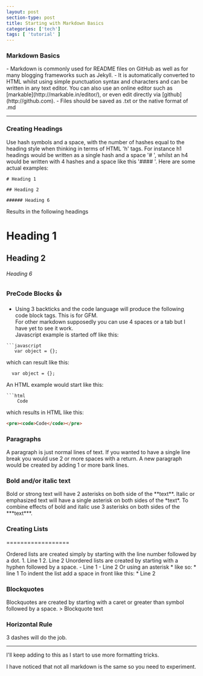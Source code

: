 ```yaml
---
layout: post
section-type: post
title: Starting with Markdown Basics
categories: ['tech']
tags: [ 'tutorial' ]
---
```





### Markdown Basics
<span class="left-justified">
- Markdown is commonly used for README files on GitHub as well as for many blogging frameworks such as Jekyll.  
- It is automatically converted to HTML whilst using simple punctuation syntax and characters and can be written in any text editor. You can also use an online editor such as [markable](http://markable.in/editor/), or even edit directly via [github](http://github.com).  
- Files should be saved as .txt or the native format of .md</span>  

---  

### Creating Headings  

<span class="left-justified">
Use hash symbols and a space, with the number of hashes equal to the heading style when thinking in terms of HTML 'h' tags. For instance h1 headings would be written as a single hash and a space '# ', whilst an h4 would be written with 4 hashes and a space like this '#### '.  
Here are some actual examples:
</span>  

```
# Heading 1

## Heading 2

###### Heading 6
```   
Results in the following headings

# Heading 1

## Heading 2

###### Heading 6  


### PreCode Blocks :+1:
  - Using 3 backticks and the code language will produce the following code block tags. This is for GFM.   
  For other markdown supposedly you can use 4 spaces or a tab but I have yet to see it work.  
  Javascript example is started off like this:
```
```javascript
   var object = {};
```
which can result like this:
```
  var object = {};
```
An HTML example would start like this:
```  
```html
    Code
```
which results in HTML like this:
```html
<pre><code>Code</code></pre>
```

### Paragraphs
<span class="left-justified">
A paragraph is just normal lines of text.  
If you wanted to have a single line break you would use 2 or more spaces with a return.  
A new paragraph would be created by adding 1 or more bank lines.
</span>  



### Bold and/or italic text
<span class="left-justified">
Bold or strong text will have 2 asterisks on both side of the **text**.  
Italic or emphasized text will have a single asterisk on both sides of the *text*.  </span>
<span class="left-justified">
To combine effects of bold and italic use 3 asterisks on both sides of the ***text***.
</span>  


### Creating Lists
==================   

<span class="left-justified">
Ordered lists are created simply by starting with the line number followed by a dot.
</span>
1. Line 1
2. Line 2  


<span class="left-justified">
Unordered lists are created by starting with a hyphen followed by a space.
</span>
- Line 1
- Line 2  
Or using an asterisk * like so:
* line 1  
To indent the list add a space in front like this:
 * Line 2


### Blockquotes
<span class="left-justified">
Blockquotes are created by starting with a caret or greater than symbol followed by a space.
</span>
> Blockquote text

### Horizontal Rule
3 dashes will do the job.  

---  
 I'll keep adding to this as I start to use more formatting tricks.

 I have noticed that not all markdown is the same so you need to experiment.
